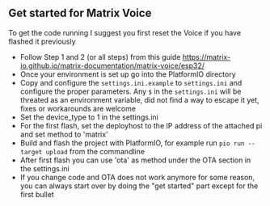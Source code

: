 ## Get started for Matrix Voice

To get the code running I suggest you first reset the Voice if you have flashed it previously

- Follow Step 1 and 2 (or all steps) from this guide https://matrix-io.github.io/matrix-documentation/matrix-voice/esp32/
- Once your environment is set up go into the PlatformIO directory
- Copy and configure the `settings.ini.example` to `settings.ini` and configure the proper parameters. Any `$` in the `settings.ini` will be threated as an environment variable, did not find a way to escape it yet, fixes or workarounds are welcome
- Set the device_type to 1 in the settings.ini
- For the first flash, set the deployhost to the IP address of the attached pi and set method to 'matrix'
- Build and flash the project with PlatformIO, for example run `pio run --target upload` from the commandline
- After first flash you can use 'ota' as method under the OTA section in the settings.ini
- If you change code and OTA does not work anymore for some reason, you can always start over by doing the "get started" part except for the first bullet
